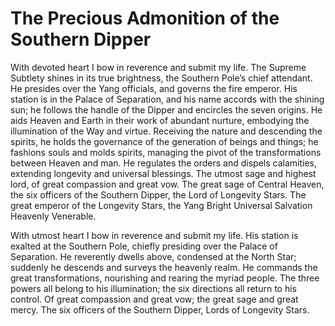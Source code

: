 # The Precious Admonition of the Southern Dipper

With devoted heart I bow in reverence and submit my life. The Supreme Subtlety shines in its true brightness, the Southern Pole’s chief attendant. He presides over the Yang officials, and governs the fire emperor. His station is in the Palace of Separation, and his name accords with the shining sun; he follows the handle of the Dipper and encircles the seven origins. He aids Heaven and Earth in their work of abundant nurture, embodying the illumination of the Way and virtue. Receiving the nature and descending the spirits, he holds the governance of the generation of beings and things; he fashions souls and molds spirits, managing the pivot of the transformations between Heaven and man. He regulates the orders and dispels calamities, extending longevity and universal blessings. The utmost sage and highest lord, of great compassion and great vow. The great sage of Central Heaven, the six officers of the Southern Dipper, the Lord of Longevity Stars. The great emperor of the Longevity Stars, the Yang Bright Universal Salvation Heavenly Venerable.

With utmost heart I bow in reverence and submit my life. His station is exalted at the Southern Pole, chiefly presiding over the Palace of Separation. He reverently dwells above, condensed at the North Star; suddenly he descends and surveys the heavenly realm. He commands the great transformations, nourishing and rearing the myriad people. The three powers all belong to his illumination; the six directions all return to his control. Of great compassion and great vow; the great sage and great mercy. The six officers of the Southern Dipper, Lords of Longevity Stars.
